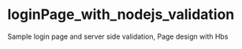 # loginPage_with_nodejs_validation
Sample login page and server side validation, Page design with Hbs  
